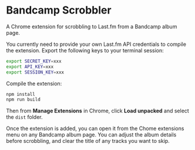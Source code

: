 # Bandcamp Scrobbler

A Chrome extension for scrobbling to Last.fm from a Bandcamp album page.

You currently need to provide your own Last.fm API credentials to compile the extension.
Export the following keys to your terminal session:

```bash
export SECRET_KEY=xxx
export API_KEY=xxx
export SESSION_KEY=xxx
```

Compile the extension:

```bash
npm install
npm run build
```

Then from **Manage Extensions** in Chrome, click **Load unpacked** and select the `dist` folder.

Once the extension is added, you can open it from the Chome extensions menu on any Bandcamp album page.
You can adjust the album details before scrobbling, and clear the title of any tracks you want to skip.
